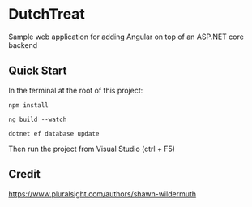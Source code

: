 # DutchTreat

Sample web application for adding Angular on top of an ASP.NET core backend

## Quick Start

In the terminal at the root of this project: 

`npm install`

`ng build --watch`

`dotnet ef database update`

Then run the project from Visual Studio (ctrl + F5)

## Credit

https://www.pluralsight.com/authors/shawn-wildermuth